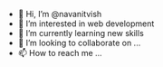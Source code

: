 - 👋 Hi, I’m @navanitvish
- 👀 I’m interested in web development
- 🌱 I’m currently learning new skills
- 💞️ I’m looking to collaborate on ...
- 📫 How to reach me ...

<!---
navanitvish/navanitvish is a ✨ special ✨ repository because its `README.md` (this file) appears on your GitHub profile.
You can click the Preview link to take a look at your changes.
--->
